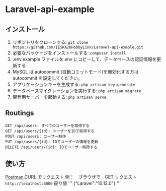 # Laravel-api-example

## インストール

1. リポジトリをクローンする: `git clone https://github.com/IESKA2KHobbyLink/Laravel-api-exmple.git`
2. 必要なパッケージをインストールする: `composer install`
3. .env.example ファイルを.env にコピーして、データベースの認証情報を更新する
4. MySQL は autocommit (自動コミットモード)を無効化する方は　 autocommit を設定してください。
5. アプリケーションキーを生成する: `php artisan key:generate`
6. データベースマイグレーションを実行する: `php artisan migrate`
7. 開発用サーバーを起動する: `php artisan serve`

## Routings
```
GET /api/users: すべてのユーザーを取得する
GET /api/users/{id}: ユーザーをIDで取得する
POST /api/users: ユーザー制作
PUT /api/users/{id}: IDでユーザーの情報を更新
DELETE /api/users/{id}: IDでユーザー削除する
```
## 使い方
[Postman](https://www.postman.com/),CURL でリクエスト
例：　ブラウザで　GET リクエスト`http://localhost:8000` 
戻り値
'''
{"Laravel":"10.12.0"}
'''
